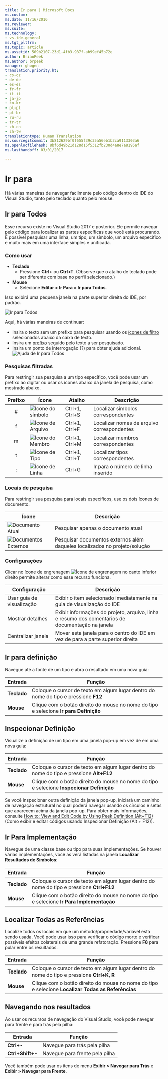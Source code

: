 ```yaml
---
title: Ir para | Microsoft Docs
ms.custom: 
ms.date: 11/16/2016
ms.reviewer: 
ms.suite: 
ms.technology:
- vs-ide-general
ms.tgt_pltfrm: 
ms.topic: article
ms.assetid: 509b2107-23d1-4fb3-987f-ab99ef45b72e
author: BrianPeek
ms.author: brpeek
manager: ghogen
translation.priority.ht:
- cs-cz
- de-de
- es-es
- fr-fr
- it-it
- ja-jp
- ko-kr
- pl-pl
- pt-br
- ru-ru
- tr-tr
- zh-cn
- zh-tw
translationtype: Human Translation
ms.sourcegitcommit: 3b812629bf0f655f39c35a56eb1b3ca9113303a6
ms.openlocfilehash: 8bf6d49b21d128d15f5312fb230d4a8e7a8195af
ms.lasthandoff: 03/01/2017

---
```


# <a name="go-to"></a>Ir para
Há várias maneiras de navegar facilmente pelo código dentro do IDE do Visual Studio, tanto pelo teclado quanto pelo mouse.

<!-- VERSIONLESS -->
## <a name="go-to-all"></a>Ir para Todos
Esse recurso existe no Visual Studio 2017 e posterior.  Ele permite navegar pelo código para localizar as partes específicas que você está procurando.  É possível pesquisar uma linha, um tipo, um símbolo, um arquivo específico e muito mais em uma interface simples e unificada.

### <a name="how-to-use"></a>Como usar
* **Teclado**
  * Pressione **Ctrl+** ou **Ctrl+T**.  (Observe que o atalho de teclado pode ser diferente com base no perfil selecionado.)
* **Mouse**
  * Selecione **Editar > Ir Para > Ir para Todos**.

Isso exibirá uma pequena janela na parte superior direita do IDE, por padrão.

![Ir para Todos](~/docs/ide/media/gotoall.png)

Aqui, há várias maneiras de continuar:
* Insira o texto sem um prefixo para pesquisar usando os [ícones de filtro](#filtered-searches) selecionados abaixo da caixa de texto.
* Insira um [prefixo](#filtered-searches) seguido pelo texto a ser pesquisado.
* Insira um ponto de interrogação (?) para obter ajuda adicional.
  ![Ajuda de Ir para Todos](~/docs/ide/media/gotoall_help.png)

### <a name="filtered-searches"></a>Pesquisas filtradas
Para restringir sua pesquisa a um tipo específico, você pode usar um prefixo ao digitar ou usar os ícones abaixo da janela de pesquisa, como mostrado abaixo.

Prefixo | Ícone | Atalho | Descrição
:----: | ---- | -------- | ---
#      | ![Ícone do símbolo](~/docs/ide/media/gotoall_symbolicon.png) | Ctrl+1, Ctrl+S | Localizar símbolos correspondentes
f      | ![Ícone de Arquivo](~/docs/ide/media/gotoall_fileicon.png)     | Ctrl+1, Ctrl+F | Localizar nomes de arquivo correspondentes
m      | ![Ícone do Membro](~/docs/ide/media/gotoall_membericon.png) | Ctrl+1, Ctrl+M | Localizar membros correspondentes
t      | ![Ícone de Tipo](~/docs/ide/media/gotoall_typeicon.png)     | Ctrl+1, Ctrl+T | Localizar tipos correspondentes
:      | ![Ícone de Linha](~/docs/ide/media/gotoall_lineicon.png)     | Ctrl+G         | Ir para o número de linha inserido

### <a name="search-locations"></a>Locais de pesquisa
Para restringir sua pesquisa para locais específicos, use os dois ícones de documento.

Ícone | Descrição
---- | ---
![Documento Atual](~/docs/ide/media/gotoall_currentdocument.png) | Pesquisar apenas o documento atual
![Documentos Externos](~/docs/ide/media/gotoall_external.png) | Pesquisar documentos externos além daqueles localizados no projeto/solução

### <a name="settings"></a>Configurações
Clicar no ícone de engrenagem ![Ícone de engrenagem](~/docs/ide/media/gotoall_gear.png) no canto inferior direito permite alterar como esse recurso funciona.

Configuração | Descrição
------- | ---
Usar guia de visualização | Exibir o item selecionado imediatamente na guia de visualização do IDE
Mostrar detalhes    | Exibir informações do projeto, arquivo, linha e resumo dos comentários de documentação na janela
Centralizar janela   | Mover esta janela para o centro do IDE em vez de para a parte superior direita
<!-- END VERSIONLESS -->

## <a name="go-to-definition"></a>Ir para definição
Navegue até a fonte de um tipo e abra o resultado em uma nova guia:

Entrada        | Função 
------------ | ---
**Teclado** | Coloque o cursor de texto em algum lugar dentro do nome do tipo e pressione **F12**
**Mouse**    | Clique com o botão direito do mouse no nome do tipo e selecione **Ir para Definição**

## <a name="peek-definition"></a>Inspecionar Definição
Visualize a definição de um tipo em uma janela pop-up em vez de em uma nova guia:

Entrada        | Função 
------------ | ---
**Teclado** | Coloque o cursor de texto em algum lugar dentro do nome do tipo e pressione **Alt+F12**
**Mouse**    | Clique com o botão direito do mouse no nome do tipo e selecione **Inspecionar Definição**

Se você inspecionar outra definição da janela pop-up, iniciará um caminho de navegação estrutural no qual poderá navegar usando os círculos e setas que aparecem acima da janela pop-up.  Para obter mais informações, consulte [How to: View and Edit Code by Using Peek Definition (Alt+F12)](how-to-view-and-edit-code-by-using-peek-definition-alt-plus-f12.md) (Como exibir e editar códigos usando Inspecionar Definição (Alt + F12)).

## <a name="go-to-implementation"></a>Ir Para Implementação
Navegue de uma classe base ou tipo para suas implementações.  Se houver várias implementações, você as verá listadas na janela **Localizar Resultados de Símbolos**:

Entrada        | Função 
------------ | ---
**Teclado** | Coloque o cursor de texto em algum lugar dentro do nome do tipo e pressione **Ctrl+F12**
**Mouse**    | Clique com o botão direito do mouse no nome do tipo e selecione **Ir Para Implementação**

## <a name="find-all-references"></a>Localizar Todas as Referências
Localize todos os locais em que um método/propriedade/variável está sendo usada.  Você pode usar isso para verificar o código morto e verificar possíveis efeitos colaterais de uma grande refatoração.  Pressione **F8** para pular entre os resultados.

Entrada        | Função 
------------ | ---
**Teclado** | Coloque o cursor de texto em algum lugar dentro do nome do tipo e pressione **Ctrl+K, R**
**Mouse**    | Clique com o botão direito do mouse no nome do tipo e selecione **Localizar Todas as Referências**

## <a name="navigating-results"></a>Navegando nos resultados
Ao usar os recursos de navegação do Visual Studio, você pode navegar para frente e para trás pela pilha:

Entrada        | Função 
------------ | ---
**Ctrl+-**          | Navegue para trás pela pilha
**Ctrl+Shift+-**    | Navegue para frente pela pilha

Você também pode usar os itens de menu **Exibir > Navegar para Trás** e **Exibir > Navegar para Frente**.
